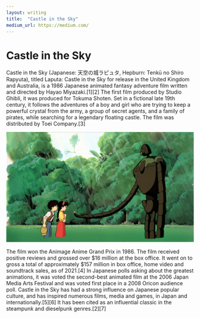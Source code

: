 ```yaml
---
layout: writing
title:  "Castle in the Sky"
medium_url: https://medium.com/
---
```


# Castle in the Sky

Castle in the Sky (Japanese: 天空の城ラピュタ, Hepburn: Tenkū no Shiro Rapyuta), titled Laputa: Castle in the Sky for release in the United Kingdom and Australia, is a 1986 Japanese animated fantasy adventure film written and directed by Hayao Miyazaki.[1][2] The first film produced by Studio Ghibli, it was produced for Tokuma Shoten. Set in a fictional late 19th century, it follows the adventures of a boy and girl who are trying to keep a powerful crystal from the army, a group of secret agents, and a family of pirates, while searching for a legendary floating castle. The film was distributed by Toei Company.[3]

![](../assets/img/castle_in_the_sky_2.jpg)

The film won the Animage Anime Grand Prix in 1986. The film received positive reviews and grossed over $16 million at the box office. It went on to gross a total of approximately $157 million in box office, home video and soundtrack sales, as of 2021.[4] In Japanese polls asking about the greatest animations, it was voted the second-best animated film at the 2006 Japan Media Arts Festival and was voted first place in a 2008 Oricon audience poll. Castle in the Sky has had a strong influence on Japanese popular culture, and has inspired numerous films, media and games, in Japan and internationally.[5][6] It has been cited as an influential classic in the steampunk and dieselpunk genres.[2][7]